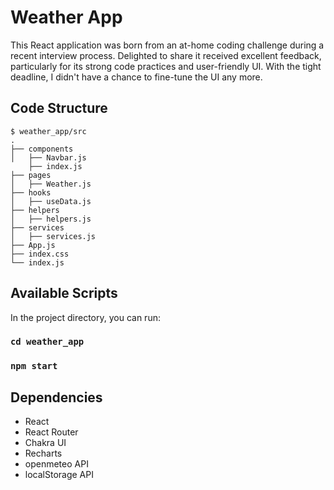 # Weather App

This React application was born from an at-home coding challenge during a recent interview process. Delighted to share it received excellent feedback, particularly for its strong code practices and user-friendly UI. With the tight deadline, I didn't have a chance to fine-tune the UI any more.

## Code Structure

```
$ weather_app/src
.
├── components
│   ├── Navbar.js
    ├── index.js
├── pages
│   ├── Weather.js
├── hooks
│   ├── useData.js
├── helpers
│   ├── helpers.js
├── services
│   ├── services.js
├── App.js
├── index.css
└── index.js
```

## Available Scripts

In the project directory, you can run:

### `cd weather_app`

### `npm start`

## Dependencies

- React
- React Router
- Chakra UI
- Recharts
- openmeteo API
- localStorage API
